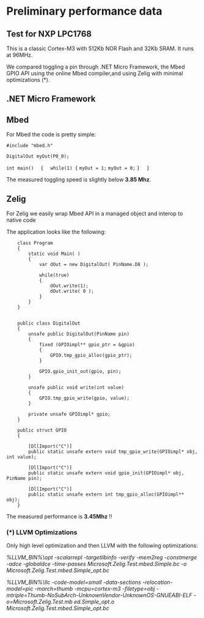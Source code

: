 # Preliminary performance data

## Test for NXP LPC1768
This is a classic Cortex-M3 with 512Kb NOR Flash and 32Kb SRAM. It runs at 96MHz.  

We compared toggling a pin through  .NET Micro Framework, the Mbed GPIO API using the online Mbed compiler,and using Zelig with minimal optimizations (*). 

## .NET Micro Framework


## Mbed
For Mbed the code is pretty simple:

`#include "mbed.h"  `
 
`DigitalOut myOut(P0_0);  `
 
`int main()  `
`{  `
	`while(1) {`
                `myOut = 1;`
		`myOut = 0;`
	`}  `
`}`

The measured toggling speed is slightly below **3.85 Mhz**. 

## Zelig
For Zelig we easily wrap Mbed API in a managed object and interop to native code

The application looks like the following: 

        class Program   
        {   
            static void Main( )   
            {   
                var dOut = new DigitalOut( PinName.D8 );   

                while(true)   
                {   
                    dOut.write(1);   
                    dOut.write( 0 );   
                }   
            }   
        }   


        public class DigitalOut   
        {   
            unsafe public DigitalOut(PinName pin)   
            {
                fixed (GPIOimpl** gpio_ptr = &gpio)   
                {   
                    GPIO.tmp_gpio_alloc(gpio_ptr);   
                }   
           
                GPIO.gpio_init_out(gpio, pin);   
            }   

            unsafe public void write(int value)   
            {   
                GPIO.tmp_gpio_write(gpio, value);      
            }   

            private unsafe GPIOimpl* gpio;   
        }   

        public struct GPIO   
        {   

            [DllImport("C")]      
            public static unsafe extern void tmp_gpio_write(GPIOimpl* obj, int value);   

            [DllImport("C")]   
            public static unsafe extern void gpio_init(GPIOimpl* obj, PinName pin);   

            [DllImport("C")]   
            public static unsafe extern int tmp_gpio_alloc(GPIOimpl** obj);
        }


The measured performance is **3.45Mhz** !!  



### \(\*\) LLVM Optimizations
Only high level optimization and then LLVM with the following optimizations:

_%LLVM_BIN%\opt -scalarrepl -targetlibinfo -verify -mem2reg -constmerge -adce -globaldce -time-passes Microsoft.Zelig.Test.mbed.Simple.bc -o Microsoft.Zelig.Test.mbed.Simple_opt.bc_

_%LLVM_BIN%\llc -code-model=small -data-sections -relocation-model=pic -march=thumb -mcpu=cortex-m3 -filetype=obj -mtriple=Thumb-NoSubArch-UnknownVendor-UnknownOS-GNUEABI-ELF -o=Microsoft.Zelig.Test.mb_
_ed.Simple_opt.o Microsoft.Zelig.Test.mbed.Simple_opt.bc_
